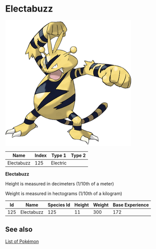# Electabuzz


![Electabuzz](images/125.png)

| **Name** | **Index** | **Type 1** | **Type 2** |
|----|----|----|----|
| Electabuzz | 125 | Electric  |  |

**Electabuzz** 


Height is measured in decimeters (1/10th of a meter)

Weight is measured in hectograms (1/10th of a kilogram)

| **Id** | **Name** | **Species Id** | **Height** | **Weight** | **Base Experience** |
|--------|----------|----------------|------------|------------|---------------------|
| 125 | Electabuzz | 125 | 11 | 300 | 172 |


## See also

[List of Pokémon](../pokemon.md)
